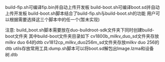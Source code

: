 build-fip.sh可编译fip.bin并自动上传开发板
build-boot.sh可编译boot.sd并自动上传开发板
build-boot.sh脚本结合了build-fip.sh与build-boot.sh的功能
用户可以根据需要选择这三个脚本中的任一个(暂未实现)

注意:
build_boot.sh脚本需要放在duo-buildroot-sdk文件夹下同时创建build-boot文件夹
其中build-boot文件夹目录如下
cv1800b_milkv_duo_sd文件夹存放milkv duo 64的dtb
cv1812cp_milkv_duo256m_sd文件夹存放milkv duo 256的dtb
utils存放常用工具:dump.sh脚本可以将boot.sd解包出Image.lzma和设备树.dtb

